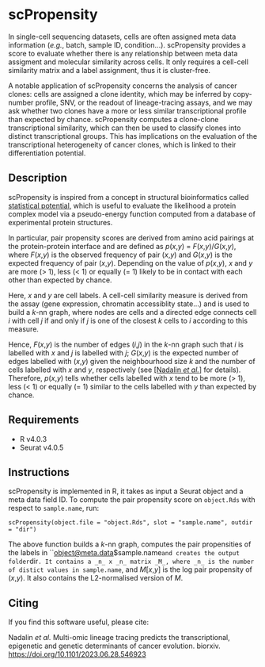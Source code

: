 # scPropensity


In single-cell sequencing datasets, cells are often assigned meta data information (_e.g._, batch, sample ID, condition...). 
scPropensity provides a score to evaluate whether there is any relationship between meta data assigment and molecular similarity across cells. It only requires a cell-cell similarity matrix and a label assignment, thus it is cluster-free.

A notable application of scPropensity concerns the analysis of cancer clones: cells are assigned a clone identity, which may be inferred by copy-number profile, SNV, or the readout of lineage-tracing assays, and we may ask whether two clones have a more or less similar transcriptional profile than expected by chance. scPropensity computes a clone-clone transcriptional similarity, which can then be used to classify clones into distinct transcriptional groups. This has implications on the evaluation of the transcriptional heterogeneity of cancer clones, which is linked to their differentiation potential.

## Description

scPropensity is inspired from a concept in structural bioinformatics called [statistical potential](https://en.wikipedia.org/wiki/Statistical_potential), which is useful to evaluate the likelihood a protein complex model via a pseudo-energy function computed from a database of experimental protein structures. 

In particular, pair propensity scores are derived from amino acid pairings at the protein-protein interface and are defined as _p_(_x_,_y_) = _F_(_x_,_y_)/_G_(_x_,_y_), where _F_(_x_,_y_) is the observed frequency of pair (_x_,_y_) and _G_(_x_,_y_) is the expected frequency of pair (_x_,_y_). Depending on the value of _p_(_x_,_y_), _x_ and _y_ are more (> 1), less (< 1) or equally (= 1) likely to be in contact with each other than expected by chance.

Here, _x_ and _y_ are cell labels.
A cell-cell similarity measure is derived from the assay (gene expression, chromatin accessiblity state...) and is used to build a _k_-nn graph, where nodes are cells and a directed edge connects cell _i_ with cell _j_ if and only if _j_ is one of the closest _k_ cells to _i_ according to this measure. 

Hence, _F_(_x_,_y_) is the number of edges (_i_,_j_) in the _k_-nn graph such that _i_ is labelled with _x_ and _j_ is labelled with _j_; 
_G_(_x_,_y_) is the expected number of edges labelled with (_x_,_y_) given the neighbourhood size _k_ and the number of cells labelled with _x_ and _y_, respectively  (see [[Nadalin _et al._]](https://doi.org/10.1101/2023.06.28.546923) for details).
Therefore, _p_(_x_,_y_) tells whether cells labelled with _x_ tend to be more (> 1), less (< 1) or equally (= 1) similar to the cells labelled with _y_ than expected by chance. 


## Requirements

+ R v4.0.3
+ Seurat v4.0.5

## Instructions

scPropensity is implemented in R, it takes as input a Seurat object and a meta data field ID.
To compute the pair propensity score on `object.Rds` with respect to `sample.name`, run:

```
scPropensity(object.file = "object.Rds", slot = "sample.name", outdir = "dir")
```

The above function builds a _k_-nn graph, computes the pair propensities of the labels in ``object@meta.data$sample.name` and creates the output folder `dir`. It contains a _n_ x _n_ matrix _M_, where _n_ is the number of distict values in sample.name`, and _M_\[_x_,_y_\] is the log pair propensity of (_x_,_y_). It also contains the L2-normalised version of _M_.

## Citing

If you find this software useful, please cite:

Nadalin _et al._ Multi-omic lineage tracing predicts the transcriptional, epigenetic and genetic determinants of cancer evolution. biorxiv. https://doi.org/10.1101/2023.06.28.546923